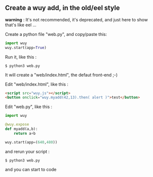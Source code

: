 ## Create a wuy add, in the old/eel style

**warning** : It's not recommended, it's deprecated, and just here to show that's like eel ... 

Create a python file "web.py", and copy/paste this:

```python
import wuy
wuy.start(app=True)
```
Run it, like this :

    $ python3 web.py

It will create a "web/index.html", the defaut front-end ;-)

Edit "web/index.html", like this :

```html
<script src="wuy.js"></script>
<button onclick="wuy.myadd(42,13).then( alert )">test</button>
```

Edit "web.py", like this :

```python
import wuy

@wuy.expose
def myadd(a,b):
    return a+b

wuy.start(app=(640,480))
```

and rerun your script :

    $ python3 web.py

and you can start to code
